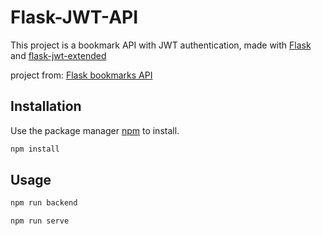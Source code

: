 # Flask-JWT-API
This project is a bookmark API with JWT authentication, made with [Flask](https://flask.palletsprojects.com/en/2.2.x/) and [flask-jwt-extended](https://flask-jwt-extended.readthedocs.io/en/stable/)

project from: [Flask bookmarks API](https://www.youtube.com/playlist?list=PLx-q4INfd95FIt5v6Pza6HjUwtK7sOXmN)


## Installation

Use the package manager [npm](https://www.npmjs.com) to install.

```bash
npm install
```

## Usage

```bash
npm run backend
```

```bash
npm run serve
```

